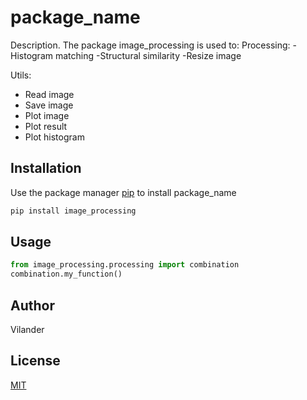 # package_name

Description.
The package image_processing is used to:
Processing:
 -Histogram matching
 -Structural similarity
 -Resize image

Utils:

- Read image
- Save image
- Plot image
- Plot result
- Plot histogram

## Installation

Use the package manager [pip](https://pip.pypa.io/en/stable/) to install package_name

```bash
pip install image_processing
```

## Usage

```python
from image_processing.processing import combination
combination.my_function()
```

## Author

Vilander

## License

[MIT](https://choosealicense.com/licenses/mit/)
